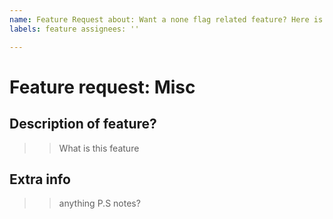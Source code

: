```yaml
---
name: Feature Request about: Want a none flag related feature? Here is the place to report title: "[Feature]"
labels: feature assignees: ''

---
```


# Feature request: Misc

## Description of feature?

> > What is this feature

## Extra info

> > anything P.S notes?
